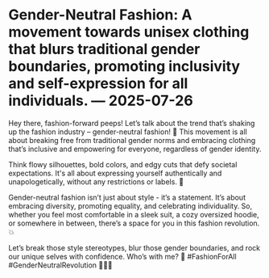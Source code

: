 # Gender-Neutral Fashion: A movement towards unisex clothing that blurs traditional gender boundaries, promoting inclusivity and self-expression for all individuals. — 2025-07-26

Hey there, fashion-forward peeps! Let’s talk about the trend that’s shaking up the fashion industry – gender-neutral fashion! 🌟 This movement is all about breaking free from traditional gender norms and embracing clothing that’s inclusive and empowering for everyone, regardless of gender identity. 

Think flowy silhouettes, bold colors, and edgy cuts that defy societal expectations. It's all about expressing yourself authentically and unapologetically, without any restrictions or labels. 🙌

Gender-neutral fashion isn’t just about style - it’s a statement. It’s about embracing diversity, promoting equality, and celebrating individuality. So, whether you feel most comfortable in a sleek suit, a cozy oversized hoodie, or somewhere in between, there’s a space for you in this fashion revolution. 💥

Let’s break those style stereotypes, blur those gender boundaries, and rock our unique selves with confidence. Who’s with me? 🌈 #FashionForAll #GenderNeutralRevolution 💃👔🌟
